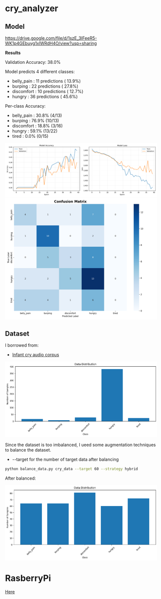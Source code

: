 # cry_analyzer

## Model 
https://drive.google.com/file/d/1szE_3IFeeR5-WK1p4GEbuyg1xlWRdH4O/view?usp=sharing

**Results**

Validation Accuracy: 38.0%

Model predicts 4 different classes:
- belly_pain     :  11 predictions ( 13.9%)
- burping        :  22 predictions ( 27.8%)
-  discomfort     :  10 predictions ( 12.7%)
- hungry         :  36 predictions ( 45.6%)

Per-class Accuracy:
- belly_pain     :  30.8% (4/13)
-  burping        :  76.9% (10/13)
-  discomfort     :  18.8% (3/16)
-  hungry         :  59.1% (13/22)
-  tired          :   0.0% (0/15)

<img src="img/training_history.png" width="500"/>

<img src="img/confusion_matrix.png" width="500"/>

## Dataset
I borrowed from: 
- [Infant cry audio corpus](https://github.com/gveres/donateacry-corpus)

<img src="img/dataset_original.png" width="500"/>

Since the dataset is too imbalanced, I ueed some augmentation techniques to balance the dataset. 
- --target for the number of target data after balancing 

```bash
python balance_data.py cry_data --target 60 --strategy hybrid
```

After balanced: 

<img src="img/balanced_data.png" width="500"/>

# RasberryPi

[Here](https://github.com/eigenValue7/Interactive-Lab-Hub/tree/Fall2025/Lab%205/cry_analyzer)

